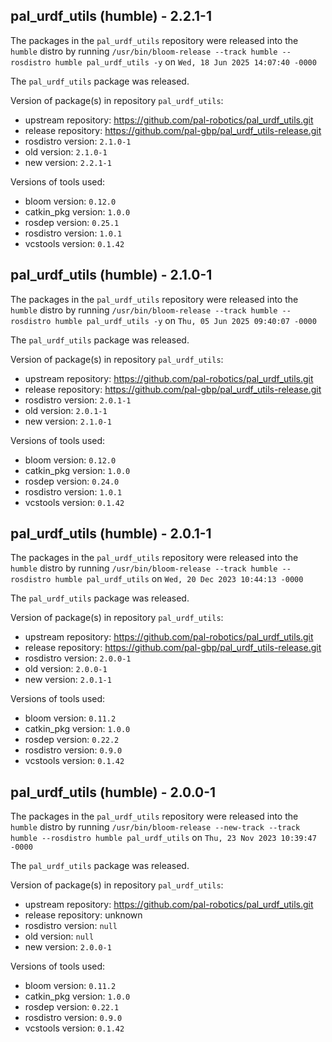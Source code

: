 ## pal_urdf_utils (humble) - 2.2.1-1

The packages in the `pal_urdf_utils` repository were released into the `humble` distro by running `/usr/bin/bloom-release --track humble --rosdistro humble pal_urdf_utils -y` on `Wed, 18 Jun 2025 14:07:40 -0000`

The `pal_urdf_utils` package was released.

Version of package(s) in repository `pal_urdf_utils`:

- upstream repository: https://github.com/pal-robotics/pal_urdf_utils.git
- release repository: https://github.com/pal-gbp/pal_urdf_utils-release.git
- rosdistro version: `2.1.0-1`
- old version: `2.1.0-1`
- new version: `2.2.1-1`

Versions of tools used:

- bloom version: `0.12.0`
- catkin_pkg version: `1.0.0`
- rosdep version: `0.25.1`
- rosdistro version: `1.0.1`
- vcstools version: `0.1.42`


## pal_urdf_utils (humble) - 2.1.0-1

The packages in the `pal_urdf_utils` repository were released into the `humble` distro by running `/usr/bin/bloom-release --track humble --rosdistro humble pal_urdf_utils -y` on `Thu, 05 Jun 2025 09:40:07 -0000`

The `pal_urdf_utils` package was released.

Version of package(s) in repository `pal_urdf_utils`:

- upstream repository: https://github.com/pal-robotics/pal_urdf_utils.git
- release repository: https://github.com/pal-gbp/pal_urdf_utils-release.git
- rosdistro version: `2.0.1-1`
- old version: `2.0.1-1`
- new version: `2.1.0-1`

Versions of tools used:

- bloom version: `0.12.0`
- catkin_pkg version: `1.0.0`
- rosdep version: `0.24.0`
- rosdistro version: `1.0.1`
- vcstools version: `0.1.42`


## pal_urdf_utils (humble) - 2.0.1-1

The packages in the `pal_urdf_utils` repository were released into the `humble` distro by running `/usr/bin/bloom-release --track humble --rosdistro humble pal_urdf_utils` on `Wed, 20 Dec 2023 10:44:13 -0000`

The `pal_urdf_utils` package was released.

Version of package(s) in repository `pal_urdf_utils`:

- upstream repository: https://github.com/pal-robotics/pal_urdf_utils.git
- release repository: https://github.com/pal-gbp/pal_urdf_utils-release.git
- rosdistro version: `2.0.0-1`
- old version: `2.0.0-1`
- new version: `2.0.1-1`

Versions of tools used:

- bloom version: `0.11.2`
- catkin_pkg version: `1.0.0`
- rosdep version: `0.22.2`
- rosdistro version: `0.9.0`
- vcstools version: `0.1.42`


## pal_urdf_utils (humble) - 2.0.0-1

The packages in the `pal_urdf_utils` repository were released into the `humble` distro by running `/usr/bin/bloom-release --new-track --track humble --rosdistro humble pal_urdf_utils` on `Thu, 23 Nov 2023 10:39:47 -0000`

The `pal_urdf_utils` package was released.

Version of package(s) in repository `pal_urdf_utils`:

- upstream repository: https://github.com/pal-robotics/pal_urdf_utils.git
- release repository: unknown
- rosdistro version: `null`
- old version: `null`
- new version: `2.0.0-1`

Versions of tools used:

- bloom version: `0.11.2`
- catkin_pkg version: `1.0.0`
- rosdep version: `0.22.1`
- rosdistro version: `0.9.0`
- vcstools version: `0.1.42`


